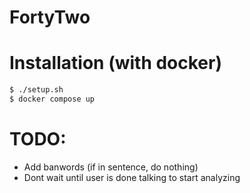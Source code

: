 FortyTwo
===

Installation (with docker)
===

```bash
$ ./setup.sh
$ docker compose up
```


TODO:
===
- Add banwords (if in sentence, do nothing)
- Dont wait until user is done talking to start analyzing

